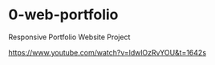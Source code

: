 # 0-web-portfolio
Responsive Portfolio Website Project

https://www.youtube.com/watch?v=ldwlOzRvYOU&t=1642s

